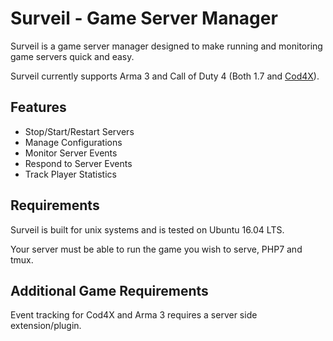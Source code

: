 # Surveil - Game Server Manager

Surveil is a game server manager designed to make running and monitoring game servers quick and easy.

Surveil currently supports Arma 3 and Call of Duty 4 (Both 1.7 and [Cod4X](http://cod4x.me/)).

## Features

* Stop/Start/Restart Servers
* Manage Configurations
* Monitor Server Events
* Respond to Server Events
* Track Player Statistics

## Requirements

Surveil is built for unix systems and is tested on Ubuntu 16.04 LTS.

Your server must be able to run the game you wish to serve, PHP7 and tmux.

## Additional Game Requirements

Event tracking for Cod4X and Arma 3 requires a server side extension/plugin.
